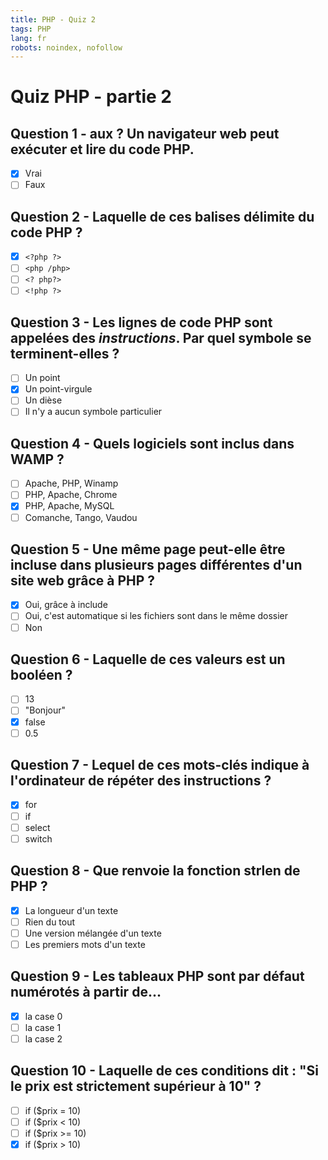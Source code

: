 ```yaml
---
title: PHP - Quiz 2
tags: PHP
lang: fr
robots: noindex, nofollow
---
```


Quiz PHP - partie 2
===

## Question 1 - aux ? Un navigateur web peut exécuter et lire du code PHP.

- [X] Vrai
- [ ] Faux

## Question 2 - Laquelle de ces balises délimite du code PHP ?

- [X] `<?php ?>`
- [ ] `<php /php>`
- [ ] `<? php?>`
- [ ] `<!php ?>`

## Question 3 - Les lignes de code PHP sont appelées des _instructions_. Par quel symbole se terminent-elles ?

- [ ] Un point
- [X] Un point-virgule
- [ ] Un dièse
- [ ] Il n'y a aucun symbole particulier

## Question 4 - Quels logiciels sont inclus dans WAMP ?

- [ ] Apache, PHP, Winamp
- [ ] PHP, Apache, Chrome
- [X] PHP, Apache, MySQL
- [ ] Comanche, Tango, Vaudou

## Question 5 - Une même page peut-elle être incluse dans plusieurs pages différentes d'un site web grâce à PHP ?

- [X] Oui, grâce à include 
- [ ] Oui, c'est automatique si les fichiers sont dans le même dossier
- [ ] Non

## Question 6 - Laquelle de ces valeurs est un booléen ?

- [ ] 13
- [ ] "Bonjour"
- [X] false
- [ ] 0.5

## Question 7 - Lequel de ces mots-clés indique à l'ordinateur de répéter des instructions ?

- [X] for
- [ ] if
- [ ] select
- [ ] switch

## Question 8 - Que renvoie la fonction strlen de PHP ?

- [X] La longueur d'un texte
- [ ] Rien du tout
- [ ] Une version mélangée d'un texte
- [ ] Les premiers mots d'un texte

## Question 9 - Les tableaux PHP sont par défaut numérotés à partir de...

- [X] la case 0
- [ ] la case 1 
- [ ] la case 2

## Question 10 - Laquelle de ces conditions dit : "Si le prix est strictement supérieur à 10" ?

- [ ] if ($prix = 10)
- [ ] if ($prix < 10)
- [ ] if ($prix >= 10)
- [X] if ($prix > 10)
